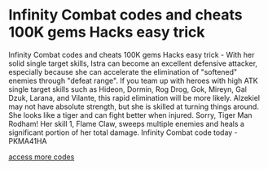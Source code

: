 # Infinity Combat codes and cheats 100K gems Hacks easy trick

Infinity Combat codes and cheats 100K gems Hacks easy trick - With her solid single target skills, Istra can become an excellent defensive attacker, especially because she can accelerate the elimination of "softened" enemies through "defeat range". If you team up with heroes with high ATK single target skills such as Hideon, Dormin, Rog Drog, Gok, Mireyn, Gal Dzuk, Larana, and Vilante, this rapid elimination will be more likely. Alzekiel may not have absolute strength, but she is skilled at turning things around. She looks like a tiger and can fight better when injured. Sorry, Tiger Man Rodham! Her skill 1, Flame Claw, sweeps multiple enemies and heals a significant portion of her total damage. Infinity Combat code today - PKMA41HA

[access more codes](https://sway.cloud.microsoft/CnU3jTpFoYljBSsR)
